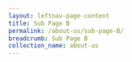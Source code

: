 ```yaml
---
layout: leftnav-page-content
title: Sub Page B
permalink: /about-us/sub-page-B/
breadcrumb: Sub Page B
collection_name: about-us
---
```

